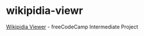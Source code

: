 # wikipidia-viewr
[Wikipidia Viewer](https://boniverski.github.io/wikipidia-viewer/) - freeCodeCamp Intermediate Project
